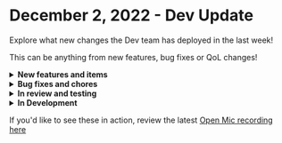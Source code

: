 # December 2, 2022 - Dev Update

Explore what new changes the Dev team has deployed in the last week!

This can be anything from new features, bug fixes or QoL changes!

<details>

<summary><strong>New features and items</strong></summary>

* Vastly improved runtimes and performance of workflows
* Optimized workflow conductor size and reduced overall size by 90%
* Discovered and fixed places in the engine code where postgres sessions were not being closed automatically resulting in session build up
* Profiled and optimized the engine code to reduce the start time of large workflows from \~8 minutes to less than a second
* Hide secrets fields in task forms and don’t return the full data similar to what we do in integration settings screenshot
* Added a generic API action for Hubspot
* Added a button to open the jinja editor populated with the workflow context from the run screen
* Jumpcloud integration
* Improved the iframe style and experience a little bit for embedding forms by making it responsive to the width of the container
* Added the option to insert an SSL certificate for the database integration to support SSL for databases not hosted on Azure or AWS

</details>

<details>

<summary><strong>Bug fixes and chores</strong></summary>

* Fixed a bug where ConnectWise Manage pods weren’t properly refreshing with new data
* Added “role” attribute to Create User Invite action
* \[Internal] Optimized test running in our build tool by splitting test individual and not by class
* Fixed an edge case bug causing the workflow builder to crash if the field was expecting a string and an array was provided
* Fixed a bug with hubspot company webhooks where we weren’t properly pluralizing “company” to “companies”
* Fixed bug on the integration settings page for ingram micro cloud
* Removed Staff requirement for user invites
* \[internal] Added a cron job to sync our permission system
* Fixed a bug where HubSpot actions accepting custom\_properties would fail if no custom\_properties object was passed.
* Fixed a bug where eagerly loaded dynamic form options were always pulling from the original cache and not refreshing from source
* Added validation for trigger parameters. Previously fields were just marked as required but the system was allowing them to be submitted when empty resulting in bugs
* Improved error messages for expired NinjaRMM tokens

</details>

<details>

<summary><strong>In review and testing</strong></summary>

* Add jinja evaluation to trigger criteria for more flexible logic
* Add tags to workflows so users can group and search workflows by tag
* Crowdstrike integration
* Replace cloning backend with code used for import/export. This will fix bugs and current short-comings of the current cloning system
* Optimize form conditionals
* Implement automatic http request retries with backoff

</details>

<details>

<summary><strong>In Development</strong></summary>



</details>

If you'd like to see these in action, review the latest [Open Mic recording here](../../roc-open-mics/rewst-open-mics-north-america/2022-roc-open-mics/december-2nd-2022-using-custom-http-requests-haveibeenpwned-with-your-existing-integrations.md)
